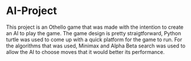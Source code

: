 # AI-Project
This project is an Othello game that was made with the intention to create an AI to play the game. The game design is pretty straigtforward, Python turtle was used to come up with a quick platform for the game to run. For the algorithms that was used, Minimax and Alpha Beta search was used to allow the AI to choose moves that it would better its performance. 
